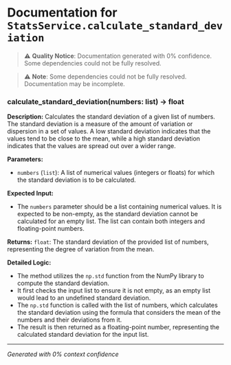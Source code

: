 # Documentation for `StatsService.calculate_standard_deviation`

> ⚠️ **Quality Notice**: Documentation generated with 0% confidence. Some dependencies could not be fully resolved.


> ⚠️ **Note**: Some dependencies could not be fully resolved. Documentation may be incomplete.
### calculate_standard_deviation(numbers: list) -> float

**Description:**
Calculates the standard deviation of a given list of numbers. The standard deviation is a measure of the amount of variation or dispersion in a set of values. A low standard deviation indicates that the values tend to be close to the mean, while a high standard deviation indicates that the values are spread out over a wider range.

**Parameters:**
- `numbers` (`list`): A list of numerical values (integers or floats) for which the standard deviation is to be calculated.

**Expected Input:**
- The `numbers` parameter should be a list containing numerical values. It is expected to be non-empty, as the standard deviation cannot be calculated for an empty list. The list can contain both integers and floating-point numbers.

**Returns:**
`float`: The standard deviation of the provided list of numbers, representing the degree of variation from the mean.

**Detailed Logic:**
- The method utilizes the `np.std` function from the NumPy library to compute the standard deviation. 
- It first checks the input list to ensure it is not empty, as an empty list would lead to an undefined standard deviation.
- The `np.std` function is called with the list of numbers, which calculates the standard deviation using the formula that considers the mean of the numbers and their deviations from it.
- The result is then returned as a floating-point number, representing the calculated standard deviation for the input list.

---
*Generated with 0% context confidence*
